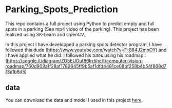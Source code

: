 # Parking_Spots_Prediction
This repo contains a full project using Python to predict empty and full spots in a parking (See mp4 video of the parking). This project has been realized using SK-Learn and OpenCV. 


In this project I have developped a parking spots detector program, I have followed this dude (https://www.youtube.com/watch?v=F-884J2mnOY) and I have applied what he did. I followed his tutos using his roadmap : (https://coggle.it/diagram/ZO5EUOut86Irr5hc/t/computer-vision-roadmap/760d909a1f28af1782645ff9b5af1dfd4481ce08bf258b4b54f868d7f3a1b8d5)

## data

You can download the data and model I used in this project [here](https://drive.google.com/drive/folders/1Q-idkb-SYzve60a5feqGe7Gk1dCO9spL?usp=sharing).
